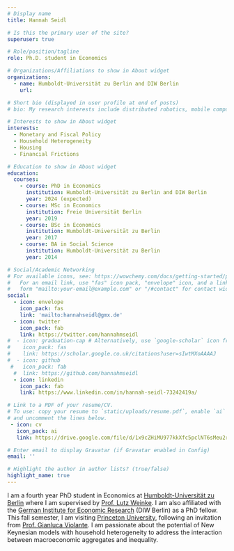 ```yaml
---
# Display name
title: Hannah Seidl

# Is this the primary user of the site?
superuser: true

# Role/position/tagline
role: Ph.D. student in Economics 

# Organizations/Affiliations to show in About widget
organizations:
  - name: Humboldt-Universität zu Berlin and DIW Berlin
    url: 

# Short bio (displayed in user profile at end of posts)
# bio: My research interests include distributed robotics, mobile computing and programmable matter.

# Interests to show in About widget
interests:
  - Monetary and Fiscal Policy
  - Household Heterogeneity
  - Housing 
  - Financial Frictions

# Education to show in About widget
education:
  courses:
    - course: PhD in Economics
      institution: Humboldt-Universität zu Berlin and DIW Berlin
      year: 2024 (expected)
    - course: MSc in Economics
      institution: Freie Universität Berlin
      year: 2019
    - course: BSc in Economics
      institution: Humboldt-Universität zu Berlin
      year: 2017
    - course: BA in Social Science
      institution: Humboldt-Universität zu Berlin
      year: 2014

# Social/Academic Networking
# For available icons, see: https://wowchemy.com/docs/getting-started/page-builder/#icons
#   For an email link, use "fas" icon pack, "envelope" icon, and a link in the
#   form "mailto:your-email@example.com" or "/#contact" for contact widget.
social:
  - icon: envelope
    icon_pack: fas
    link: 'mailto:hannahseidl@gmx.de'
  - icon: twitter
    icon_pack: fab
    link: https://twitter.com/hannahmseidl
#  - icon: graduation-cap # Alternatively, use `google-scholar` icon from `ai` icon pack
#    icon_pack: fas
#    link: https://scholar.google.co.uk/citations?user=sIwtMXoAAAAJ
#  - icon: github
 #   icon_pack: fab
  #  link: https://github.com/hannahmseidl
  - icon: linkedin
    icon_pack: fab
    link: https://www.linkedin.com/in/hannah-seidl-73242419a/

# Link to a PDF of your resume/CV.
# To use: copy your resume to `static/uploads/resume.pdf`, enable `ai` icons in `params.toml`,
# and uncomment the lines below.
 - icon: cv
   icon_pack: ai
   link: https://drive.google.com/file/d/1x9cZHiMU977kkXfc5pclNT6sMeu2rjO8/view?usp=sharing

# Enter email to display Gravatar (if Gravatar enabled in Config)
email: ''

# Highlight the author in author lists? (true/false)
highlight_name: true
---
```


I am a fourth year PhD student in Economics at [Humboldt-Universität zu Berlin](https://www.wiwi.hu-berlin.de/de/professuren/vwl/wipo) where I am supervised by [Prof. Lutz Weinke](https://www.wiwi.hu-berlin.de/de/professuren/vwl/wipo/team/lutz-weinke). I am also affiliated with the [German Institute for Economic Research](https://www.diw.de/de/diw_01.c.619412.de/graduate_center.html) (DIW Berlin) as a PhD fellow. This fall semester, I am visiting [Princeton University](https://economics.princeton.edu/), following an invitation from [Prof. Gianluca Violante](https://sites.google.com/a/princeton.edu/glviolante/). I am passionate about the potential of New Keynesian models with household heterogeneity to address the interaction between macroeconomic aggregates and inequality.  

<!-- {{< icon name="download" pack="fas" >}} Download my {{< staticref "uploads/demo_resume.pdf" "newtab" >}}resumé{{< /staticref >}}.
 -->
